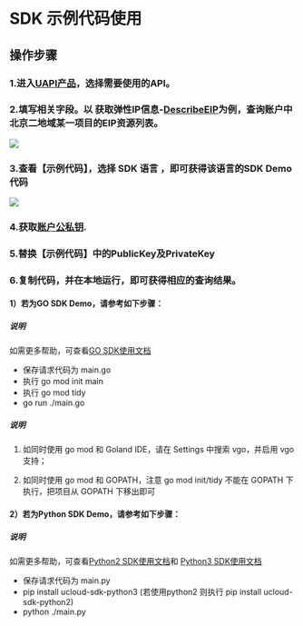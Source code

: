 # SDK 示例代码使用



## 操作步骤

### 1.进入[UAPI产品](<https://console.ucloud.cn/uapi/ucloudapi>)，选择需要使用的API。

### 2.填写相关字段。以 获取弹性IP信息-[DescribeEIP](<https://console.ucloud.cn/uapi/detail?id=DescribeEIP>)为例，查询账户中北京二地域某一项目的EIP资源列表。

  ![](https://static.ucloud.cn/fbb00d85944945a0b247cdb647bcd2ca.png)

### 3.查看【示例代码】，选择 SDK 语言 ，即可获得该语言的SDK Demo代码

  ![](https://static.ucloud.cn/f5a033ee1a1a4be693b7c37d5c4cff6b.png)

### 4.获取[账户公私钥](https://console.ucloud.cn/uapi/apikey).

### 5.替换【示例代码】中的PublicKey及PrivateKey

### 6.复制代码，并在本地运行，即可获得相应的查询结果。

#### 1）若为**GO SDK Demo**，请参考如下步骤：

##### 说明
如需更多帮助，可查看[GO SDK使用文档](<https://github.com/ucloud/ucloud-sdk-go>)




* 保存请求代码为 main.go
* 执行 go mod init main
* 执行 go mod tidy
* go run ./main.go




##### 说明

1. 如同时使用 go mod 和 Goland IDE，请在 Settings 中搜索 vgo，并启用 vgo 支持；



2. 如同时使用 go mod 和 GOPATH，注意 go mod init/tidy 不能在 GOPATH 下执行，把项目从 GOPATH 下移出即可



#### 2）若为**Python SDK Demo**，请参考如下步骤：  

##### 说明
如需更多帮助，可查看[Python2 SDK使用文档](<https://ucloud.github.io/ucloud-sdk-python2/>)和 [Python3 SDK使用文档](<https://ucloud.github.io/ucloud-sdk-python3/>)



* 保存请求代码为 main.py
* pip install ucloud-sdk-python3 (若使用python2 则执行 pip install ucloud-sdk-python2)
* python ./main.py

